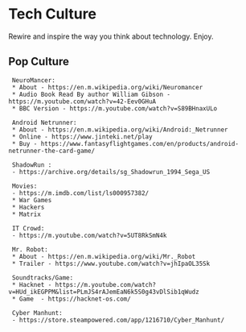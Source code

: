 Tech Culture
=====

Rewire and inspire the way you think about technology. Enjoy. 

Pop Culture
-----------

     NeuroMancer:
     * About - https://en.m.wikipedia.org/wiki/Neuromancer
     * Audio Book Read By author William Gibson - https://m.youtube.com/watch?v=42-Eev0GHuA
     * BBC Version - https://m.youtube.com/watch?v=S89BHnaxULo

     Android Netrunner: 
     * About - https://en.m.wikipedia.org/wiki/Android:_Netrunner
     * Online - https://www.jinteki.net/play
     * Buy - https://www.fantasyflightgames.com/en/products/android-netrunner-the-card-game/

     ShadowRun :
     - https://archive.org/details/sg_Shadowrun_1994_Sega_US

     Movies:
     - https://m.imdb.com/list/ls000957382/
     * War Games
     * Hackers
     * Matrix 
  
     IT Crowd:
     - https://m.youtube.com/watch?v=5UT8RkSmN4k

     Mr. Robot:
     * About - https://en.m.wikipedia.org/wiki/Mr._Robot
     * Trailer - https://www.youtube.com/watch?v=jhIpaOL35Sk

     Soundtracks/Game:
     * Hacknet - https://m.youtube.com/watch?v=HUd_ikEGPPM&list=PLmJS4rAJemEaN6k5S0g43vDlSib1qWudz
     * Game  - https://hacknet-os.com/

     Cyber Manhunt:
     - https://store.steampowered.com/app/1216710/Cyber_Manhunt/